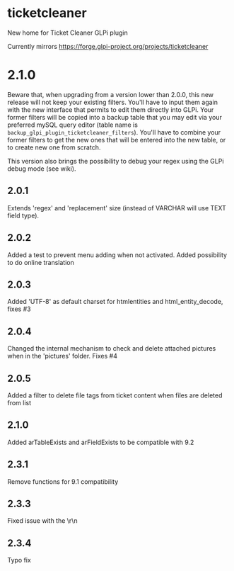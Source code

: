# ticketcleaner
New home for Ticket Cleaner GLPi plugin

Currently mirrors https://forge.glpi-project.org/projects/ticketcleaner


# 2.1.0
Beware that, when upgrading from a version lower than 2.0.0, this new release will not keep your existing filters. You'll have to input them again with the new interface that permits to edit them directly into GLPi.
Your former filters will be copied into a backup table that you may edit via your preferred mySQL query editor (table name is `backup_glpi_plugin_ticketcleaner_filters`).
You'll have to combine your former filters to get the new ones that will be entered into the new table, or to create new one from scratch.

This version also brings the possibility to debug your regex using the GLPi debug mode (see wiki).

## 2.0.1
Extends 'regex' and 'replacement' size (instead of VARCHAR will use TEXT field type).

## 2.0.2
Added a test to prevent menu adding when not activated.
Added possibility to do online translation

## 2.0.3
Added 'UTF-8' as default charset for htmlentities and html_entity_decode, fixes #3

## 2.0.4
Changed the internal mechanism to check and delete attached pictures when in the 'pictures' folder. Fixes #4

## 2.0.5
Added a filter to delete file tags from ticket content when files are deleted from list

## 2.1.0
Added arTableExists and arFieldExists to be compatible with 9.2

## 2.3.1
Remove functions for 9.1 compatibility

## 2.3.3
Fixed issue with the \r\n

## 2.3.4
Typo fix
